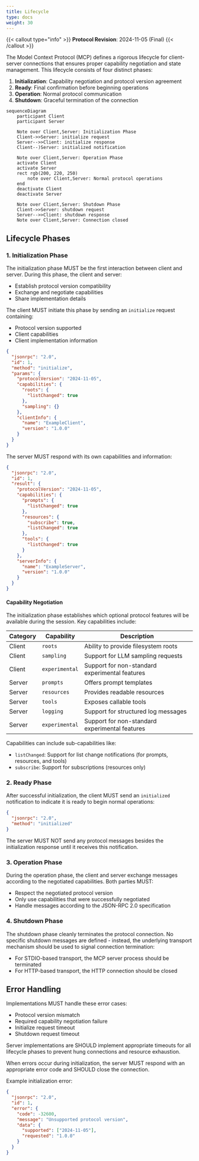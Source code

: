 ```yaml
---
title: Lifecycle
type: docs
weight: 30
---
```


{{< callout type="info" >}}
**Protocol Revision**: 2024-11-05 (Final)
{{< /callout >}}

The Model Context Protocol (MCP) defines a rigorous lifecycle for client-server connections that ensures proper capability negotiation and state management. This lifecycle consists of four distinct phases:

1. **Initialization**: Capability negotiation and protocol version agreement
2. **Ready**: Final confirmation before beginning operations
3. **Operation**: Normal protocol communication
4. **Shutdown**: Graceful termination of the connection

```mermaid
sequenceDiagram
    participant Client
    participant Server

    Note over Client,Server: Initialization Phase
    Client->>Server: initialize request
    Server-->>Client: initialize response
    Client--)Server: initialized notification

    Note over Client,Server: Operation Phase
    activate Client
    activate Server
    rect rgb(200, 220, 250)
        note over Client,Server: Normal protocol operations
    end
    deactivate Client
    deactivate Server

    Note over Client,Server: Shutdown Phase
    Client->>Server: shutdown request
    Server-->>Client: shutdown response
    Note over Client,Server: Connection closed
```

## Lifecycle Phases

### 1. Initialization Phase

The initialization phase MUST be the first interaction between client and server. During this phase, the client and server:

- Establish protocol version compatibility
- Exchange and negotiate capabilities
- Share implementation details

The client MUST initiate this phase by sending an `initialize` request containing:

- Protocol version supported
- Client capabilities
- Client implementation information

```json
{
  "jsonrpc": "2.0",
  "id": 1,
  "method": "initialize",
  "params": {
    "protocolVersion": "2024-11-05",
    "capabilities": {
      "roots": {
        "listChanged": true
      },
      "sampling": {}
    },
    "clientInfo": {
      "name": "ExampleClient",
      "version": "1.0.0"
    }
  }
}
```

The server MUST respond with its own capabilities and information:

```json
{
  "jsonrpc": "2.0",
  "id": 1,
  "result": {
    "protocolVersion": "2024-11-05",
    "capabilities": {
      "prompts": {
        "listChanged": true
      },
      "resources": {
        "subscribe": true,
        "listChanged": true
      },
      "tools": {
        "listChanged": true
      }
    },
    "serverInfo": {
      "name": "ExampleServer",
      "version": "1.0.0"
    }
  }
}
```

#### Capability Negotiation

The initialization phase establishes which optional protocol features will be available during the session. Key capabilities include:

| Category      | Capability     | Description                                  |
|---------------|---------------|-----------------------------------------------|
| Client        | `roots`       | Ability to provide filesystem roots           |
| Client        | `sampling`    | Support for LLM sampling requests             |
| Client        | `experimental`| Support for non-standard experimental features|
| Server        | `prompts`     | Offers prompt templates                       |
| Server        | `resources`   | Provides readable resources                   |
| Server        | `tools`       | Exposes callable tools                        |
| Server        | `logging`     | Support for structured log messages           |
| Server        | `experimental`| Support for non-standard experimental features|

Capabilities can include sub-capabilities like:
- `listChanged`: Support for list change notifications (for prompts, resources, and tools)
- `subscribe`: Support for subscriptions (resources only)

### 2. Ready Phase

After successful initialization, the client MUST send an `initialized` notification to indicate it is ready to begin normal operations:

```json
{
  "jsonrpc": "2.0",
  "method": "initialized"
}
```

The server MUST NOT send any protocol messages besides the initialization response until it receives this notification.

### 3. Operation Phase

During the operation phase, the client and server exchange messages according to the negotiated capabilities. Both parties MUST:

- Respect the negotiated protocol version
- Only use capabilities that were successfully negotiated
- Handle messages according to the JSON-RPC 2.0 specification

### 4. Shutdown Phase
The shutdown phase cleanly terminates the protocol connection. No specific shutdown messages are defined - instead, the underlying transport mechanism should be used to signal connection termination:

- For STDIO-based transport, the MCP server process should be terminated
- For HTTP-based transport, the HTTP connection should be closed

## Error Handling

Implementations MUST handle these error cases:

- Protocol version mismatch
- Required capability negotiation failure
- Initialize request timeout
- Shutdown request timeout

Server implementations are SHOULD implement appropriate timeouts for all lifecycle phases to prevent hung connections and resource exhaustion.

When errors occur during initialization, the server MUST respond with an appropriate error code and SHOULD close the connection.

Example initialization error:
```json
{
  "jsonrpc": "2.0",
  "id": 1,
  "error": {
    "code": -32600,
    "message": "Unsupported protocol version",
    "data": {
      "supported": ["2024-11-05"],
      "requested": "1.0.0"
    }
  }
}
```
